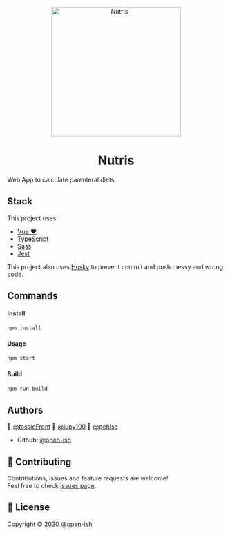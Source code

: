 

<p align="center">
  <img  src="https://img.icons8.com/cotton/2x/watermelon.png" alt="Nutris" width="300" />
</p>
<h1 align="center">Nutris</h1>

Web App to calculate parenteral diets.

## Stack

This project uses:

- [Vue ❤️](https://vuejs.org/)
- [TypeScript](https://www.typescriptlang.org/)
- [Sass](https://sass-lang.com/)
- [Jest](https://jestjs.io/docs/en/getting-started)

This project also uses [Husky](https://github.com/typicode/husky) to prevent commit and push messy and wrong code.

## Commands

#### Install

```sh
npm install
```

#### Usage

```sh
npm start
```

#### Build 

```sh
npm run build
```

## Authors

👤 [@tassioFront](https://github.com/tassioFront)
👤 [@lupy100](https://github.com/lupy100)
👤 [@pehlse](https://github.com/pehlse)

- Github: [@open-ish](https://github.com/open-ish)

## 🤝 Contributing

Contributions, issues and feature requests are welcome!<br />Feel free to check [issues page](https://github.com/open-ish/nutris/issues).

## 📝 License

Copyright © 2020 [@open-ish](https://github.com/open-ish)
